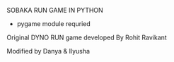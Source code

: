 SOBAKA RUN GAME IN PYTHON
- pygame module requried

Original DYNO RUN game developed By Rohit Ravikant 

Modified by Danya & Ilyusha
